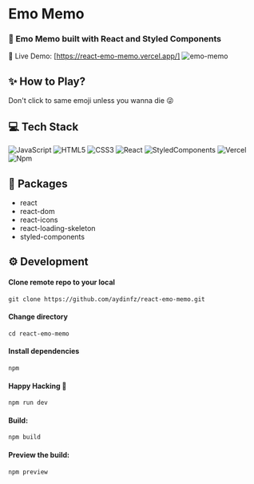 # Emo Memo

### 📜 Emo Memo built with React and Styled Components

🔗 Live Demo: [https://react-emo-memo.vercel.app/]
![emo-memo](https://user-images.githubusercontent.com/95143820/203648438-92ab7e5a-cf91-4b34-8dbb-2a9eb9861290.gif)


## ✨ How to Play?

Don't click to same emoji unless you wanna die :stuck_out_tongue_winking_eye:

## 💻 Tech Stack

![JavaScript](https://img.shields.io/badge/javascript-%23323330.svg?style=for-the-badge&logo=javascript&logoColor=%23F7DF1E)
![HTML5](https://img.shields.io/badge/html5-%23E34F26.svg?style=for-the-badge&logo=html5&logoColor=white)
![CSS3](https://img.shields.io/badge/css3-%231572B6.svg?style=for-the-badge&logo=css3&logoColor=white)
![React](https://img.shields.io/badge/react-%2320232a.svg?style=for-the-badge&logo=react&logoColor=%2361DAFB)
![StyledComponents](https://img.shields.io/badge/tailwindcss-%2338B2AC.svg?style=for-the-badge&logo=tailwind-css&logoColor=white)
![Vercel](https://img.shields.io/badge/vercel-%23000000.svg?style=for-the-badge&logo=vercel&logoColor=white)
![Npm](https://img.shields.io/badge/yarn-%232C8EBB.svg?style=for-the-badge&logo=yarn&logoColor=white)

## 📝 Packages

- react
- react-dom
- react-icons
- react-loading-skeleton
- styled-components

## ⚙️ Development

#### Clone remote repo to your local

```
git clone https://github.com/aydinfz/react-emo-memo.git
```

#### Change directory

```
cd react-emo-memo
```

#### Install dependencies

```
npm
```

#### Happy Hacking 🎉

```
npm run dev
```

#### Build:

```
npm build
```

#### Preview the build:

```
npm preview
```
